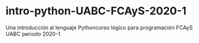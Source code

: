 # intro-python-UABC-FCAyS-2020-1
Una introducción al lenguaje Pythoncurso lógico para programación FCAyS UABC periodo 2020-1
